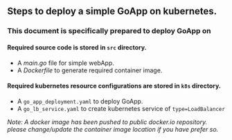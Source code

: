 ## Steps to deploy a simple GoApp on kubernetes. 
### This document is specifically prepared to deploy GoApp on 


#### Required source code is stored in `src` directory.

* A *main.go* file for simple webApp.
* A *Dockerfile* to generate required container image.

#### Required kubernetes resource configurations are stored in `k8s` directory.

- A `go_app_deployment.yaml` to deploy GoApp. 
- A `go_lb_service.yaml` to create kubernetes service of `type=LoadBalancer`

*Note: A docker image has been pushed to public docker.io repository. please change/update the container image location if you have prefer so.*